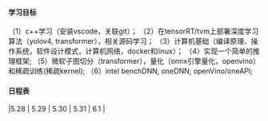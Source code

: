 #### 学习目标
（1）c++学习（安装vscode，关联git）；
（2）在tensorRT/tvm上部署深度学习算法（yolov4, transformer），相关源码学习；
（3）计算机基础（编译原理、操作系统，软件设计模式，计算机网络，docker和linux）；
（4）实现一个简单的推理框架;
（5）微软子图切分（transformer），量化（onnx引擎量化，openvino）和稀疏训练(稀疏kernel);
（6）intel benchDNN, oneDNN; openVino/oneAPI;

#### 日程表
|5.28 | 5.29 | 5.30 | 5.31 | 6.1 |